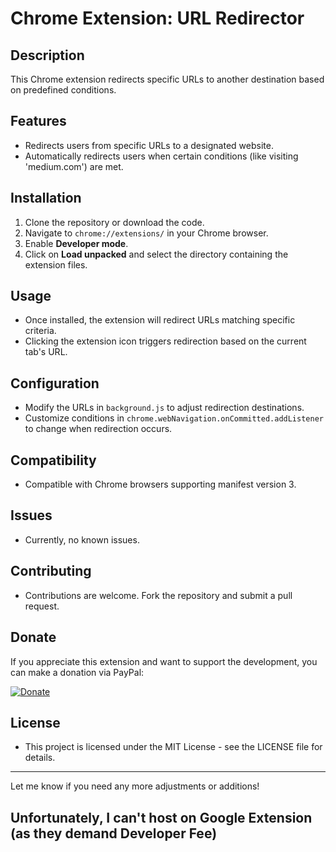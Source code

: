 # Chrome Extension: URL Redirector

## Description
This Chrome extension redirects specific URLs to another destination based on predefined conditions.

## Features
- Redirects users from specific URLs to a designated website.
- Automatically redirects users when certain conditions (like visiting 'medium.com') are met.

## Installation
1. Clone the repository or download the code.
2. Navigate to `chrome://extensions/` in your Chrome browser.
3. Enable **Developer mode**.
4. Click on **Load unpacked** and select the directory containing the extension files.

## Usage
- Once installed, the extension will redirect URLs matching specific criteria.
- Clicking the extension icon triggers redirection based on the current tab's URL.

## Configuration
- Modify the URLs in `background.js` to adjust redirection destinations.
- Customize conditions in `chrome.webNavigation.onCommitted.addListener` to change when redirection occurs.

## Compatibility
- Compatible with Chrome browsers supporting manifest version 3.

## Issues
- Currently, no known issues.

## Contributing
- Contributions are welcome. Fork the repository and submit a pull request.

## Donate
If you appreciate this extension and want to support the development, you can make a donation via PayPal:

[![Donate](https://www.paypalobjects.com/en_US/i/btn/btn_donate_LG.gif)](https://www.paypal.com/donate/?business=4L6MDRQ5T7E3C&no_recurring=0&item_name=Please+donate+for+a+loaf+of+bread+on+the+table.&currency_code=CAD)

## License
- This project is licensed under the MIT License - see the LICENSE file for details.

---

Let me know if you need any more adjustments or additions!
## Unfortunately, I can't host on Google Extension (as they demand Developer Fee)
